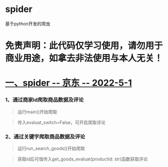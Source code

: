 # spider
基于python开发的爬虫

# 免责声明：此代码仅学习使用，请勿用于商业用途，如拿去非法使用与本人无关！

# [一、spider -- 京东 -- 2022-5-1](https://github.com/ywygblz/spider/tree/main/1-%E4%BA%AC%E4%B8%9C)

### 1、通过商家id爬取商品数据及评论

> 运行main()开始爬取

> 传入evaluat_switch=False，可开启爬取评论

### 2、通过关键字爬取商品数据及评论

>  运行run_search_goods()开始爬取

> 获取id后可值传入get_goods_evaluat(productId: str)函数获取评论
